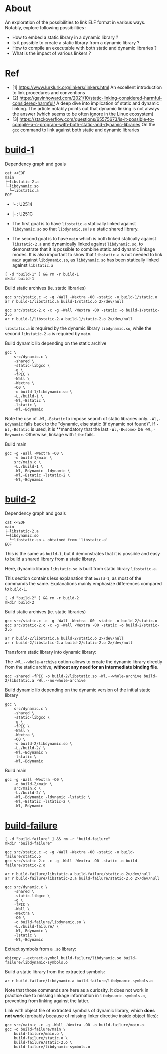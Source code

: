 # About

An exploration of the possibilities to link ELF format in various ways.
Notably, explore following possibilities :

- How to embed a static library in a dynamic library ?
- Is it possible to create a static library from a dynamic library ?
- How to compile an executable with both static and dynamic libraries ?
- What is the impact of various linkers ?

# Ref

- [1] https://www.lurklurk.org/linkers/linkers.html
  An excellent introduction to link procedures and conventions
- [2] https://gavinhoward.com/2021/10/static-linking-considered-harmful-considered-harmful/
  A deep dive into implication of static and dynamic linking. The article
  notably points out that dynamic linking is not always the answer (which seems
  to be often ignore in the Linux ecosystem)
- [3] https://stackoverflow.com/questions/65575673/is-it-possible-to-compile-a-c-program-with-both-static-and-dynamic-libraries
  On the `gcc` command to link against both static and dynamic libraries


# [build-1]()

Dependency graph and goals


```
cat <<EOF
main
├─libstatic-2.a
└─libdynamic.so
  └─libstatic.a
EOF
```
- └ : <C-v>U2514<C-v>
- ├ : <C-v>U251C<C-v>

- The first goal is to have `libstatic.a` statically linked against
  `libdynamic.so` so that `libdynamic.so` is a static shared library.
- The second goal is to have `main` which is both linked statically against
  `libstatic-2.a` and dynamically linked against `libdynamic.so`, to demonstrate
  that it is possible to combine static and dynamic linkage modes. It is also
  important to show that `libstatic.a` is not needed to link `main` against
  `libdynamic.so`, as `libdynamic.so` has been statically linked against
  `libstatic.a`

```
[ -d "build-1" ] && rm -r build-1
mkdir build-1
```

Build static archives (ie. static libraries)

```
gcc src/static.c -c -g -Wall -Wextra -O0 -static -o build-1/static.o
ar r build-1/libstatic.a build-1/static.o 2>/dev/null
```

```
gcc src/static-2.c -c -g -Wall -Wextra -O0 -static -o build-1/static-2.o
ar r build-1/libstatic-2.a build-1/static-2.o 2>/dev/null
```

`libstatic.a` is required by the dynamic library `libdynamic.so`, while the
second `libstatic-2.a` is required by `main`.

Build dynamic lib depending on the static archive

```
gcc \
    src/dynamic.c \
    -shared \
    -static-libgcc \
    -g \
    -fPIC \
    -Wall \
    -Wextra \
    -O0 \
    -o build-1/libdynamic.so \
    -L./build-1 \
    -Wl,-Bstatic \
    -lstatic \
    -Wl,-Bdynamic
```

Note the use of `-Wl,-Bstatic` to impose search of static libraries only.
`-Wl,-Bdynamic` falls back to the "dynamic, else static (if dynamic not found)". If `-Wl,-Bstatic`
is used, it is **mandatory that the last `-Wl,-B<some>` be `-Wl,-Bdynamic`.
Otherwise, linkage with `libc` fails.

Build main

```
gcc -g -Wall -Wextra -O0 \
    -o build-1/main \
    src/main.c \
    -L./build-1 \
    -Wl,-Bdynamic -ldynamic \
    -Wl,-Bstatic -lstatic-2 \
    -Wl,-Bdynamic
```

# [build-2]()

Dependency graph and goals

```
cat <<EOF
main
├─libstatic-2.a
└─libdynamic.so
  └─libstatic.so ← obtained from 'libstatic.a'
EOF
```

This is the same as `build-1`, but it demonstrates that it is possible and easy
to build a shared library from a static library.

Here, dynamic library `libstatic.so` is built from static library
`libstatic.a`.

This section contains less explanation that `build-1`, as most of the
commands the same. Explanations mainly emphasize differences compared to
`build-1`.

```
[ -d "build-2" ] && rm -r build-2
mkdir build-2
```

Build static archives (ie. static libraries)

```
gcc src/static.c -c -g -Wall -Wextra -O0 -static -o build-2/static.o
gcc src/static-2.c -c -g -Wall -Wextra -O0 -static -o build-2/static-2.o

ar r build-2/libstatic.a build-2/static.o 2>/dev/null
ar r build-2/libstatic-2.a build-2/static-2.o 2>/dev/null
```

Transform static library into dynamic library:

The `-Wl,--whole-archive` option allows to create the dynamic library
directly from the static archive, **without any need for an intermediate binding
file**.

```
gcc -shared -fPIC -o build-2/libstatic.so -Wl,--whole-archive build-2/libstatic.a -Wl,--no-whole-archive
```

Build dynamic lib depending on the dynamic version of the initial static library

```
gcc \
    src/dynamic.c \
    -shared \
    -static-libgcc \
    -g \
    -fPIC \
    -Wall \
    -Wextra \
    -O0 \
    -o build-2/libdynamic.so \
    -L./build-2/ \
    -Wl,-Bdynamic \
    -lstatic \
    -Wl,-Bdynamic
```

Build main

```
gcc -g -Wall -Wextra -O0 \
    -o build-2/main \
    src/main.c \
    -L./build-2/ \
    -Wl,-Bdynamic -ldynamic -lstatic \
    -Wl,-Bstatic -lstatic-2 \
    -Wl,-Bdynamic
```

# [build-failure]()

```
[ -d "build-failure" ] && rm -r "build-failure"
mkdir "build-failure"

gcc src/static.c -c -g -Wall -Wextra -O0 -static -o build-failure/static.o
gcc src/static-2.c -c -g -Wall -Wextra -O0 -static -o build-failure/static-2.o

ar r build-failure/libstatic.a build-failure/static.o 2>/dev/null
ar r build-failure/libstatic-2.a build-failure/static-2.o 2>/dev/null

gcc src/dynamic.c \
    -shared \
    -static-libgcc \
    -g \
    -fPIC \
    -Wall \
    -Wextra \
    -O0 \
    -o build-failure/libdynamic.so \
    -L./build-failure/ \
    -Wl,-Bdynamic \
    -lstatic \
    -Wl,-Bdynamic
```
Extract symbols from a `.so` library:

```
objcopy --extract-symbol build-failure/libdynamic.so build-failure/libdynamic-symbols.o
```

Build a static library from the extracted symbols:

```
ar r build-failure/libdynamic.a build-failure/libdynamic-symbols.o
```

Note that those commands are here as a curiosity. It does not work in practice
due to missing linkage information in `libdynamic-symbols.o`, preventing from
linking against the latter.

Link with object file of extracted symbols of dynamic library, which **does not
work** (probably because of missing linker directive inside object files):

```
gcc src/main.c -c -g -Wall -Wextra -O0 -o build-failure/main.o
gcc -o build-failure/main \
    build-failure/main.o \
    build-failure/static.o \
    build-failure/static-2.o \
    build-failure/libdynamic-symbols.o
```

